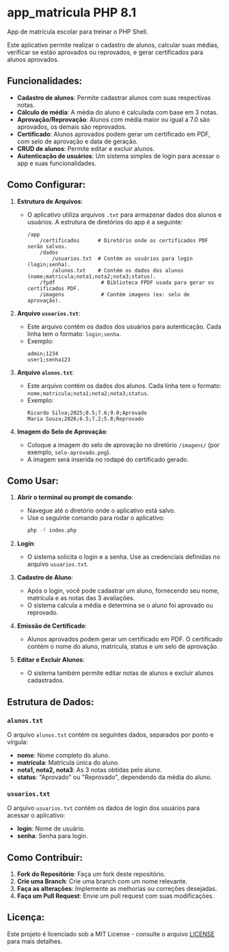 # app_matricula PHP 8.1
App de matrícula escolar para treinar o PHP Shell.

Este aplicativo permite realizar o cadastro de alunos, calcular suas médias, verificar se estão aprovados ou reprovados, e gerar certificados para alunos aprovados.

## Funcionalidades:
- **Cadastro de alunos**: Permite cadastrar alunos com suas respectivas notas.
- **Cálculo de média**: A média do aluno é calculada com base em 3 notas.
- **Aprovação/Reprovação**: Alunos com média maior ou igual a 7.0 são aprovados, os demais são reprovados.
- **Certificado**: Alunos aprovados podem gerar um certificado em PDF, com selo de aprovação e data de geração.
- **CRUD de alunos**: Permite editar e excluir alunos.
- **Autenticação de usuários**: Um sistema simples de login para acessar o app e suas funcionalidades.
  
## Como Configurar:
1. **Estrutura de Arquivos**:
   - O aplicativo utiliza arquivos `.txt` para armazenar dados dos alunos e usuários. A estrutura de diretórios do app é a seguinte:
     ```
     /app
         /certificados      # Diretório onde os certificados PDF serão salvos.
         /dados
             /usuarios.txt  # Contém os usuários para login (login;senha).
             /alunos.txt    # Contém os dados dos alunos (nome;matricula;nota1;nota2;nota3;status).
         /fpdf               # Biblioteca FPDF usada para gerar os certificados PDF.
         /imagens            # Contém imagens (ex: selo de aprovação).
     ```

2. **Arquivo `usuarios.txt`**:
   - Este arquivo contém os dados dos usuários para autenticação. Cada linha tem o formato: `login;senha`.
   - Exemplo:
     ```
     admin;1234
     user1;senha123
     ```

3. **Arquivo `alunos.txt`**:
   - Este arquivo contém os dados dos alunos. Cada linha tem o formato: `nome;matricula;nota1;nota2;nota3;status`.
   - Exemplo:
     ```
     Ricardo Silva;2025;8.5;7.6;9.0;Aprovado
     Maria Souza;2026;6.5;7.2;5.8;Reprovado
     ```

4. **Imagem do Selo de Aprovação**:
   - Coloque a imagem do selo de aprovação no diretório `/imagens/` (por exemplo, `selo-aprovado.png`).
   - A imagem será inserida no rodapé do certificado gerado.

## Como Usar:
1. **Abrir o terminal ou prompt de comando**:
   - Navegue até o diretório onde o aplicativo está salvo. 
   - Use o seguinte comando para rodar o aplicativo:
     ```bash
     php -f index.php
     ```

2. **Login**:
   - O sistema solicita o login e a senha. Use as credenciais definidas no arquivo `usuarios.txt`.

3. **Cadastro de Aluno**:
   - Após o login, você pode cadastrar um aluno, fornecendo seu nome, matrícula e as notas das 3 avaliações.
   - O sistema calcula a média e determina se o aluno foi aprovado ou reprovado.

4. **Emissão de Certificado**:
   - Alunos aprovados podem gerar um certificado em PDF. O certificado contém o nome do aluno, matrícula, status e um selo de aprovação.

5. **Editar e Excluir Alunos**:
   - O sistema também permite editar notas de alunos e excluir alunos cadastrados.

## Estrutura de Dados:
### `alunos.txt`
O arquivo `alunos.txt` contém os seguintes dados, separados por ponto e vírgula:
- **nome**: Nome completo do aluno.
- **matricula**: Matrícula única do aluno.
- **nota1, nota2, nota3**: As 3 notas obtidas pelo aluno.
- **status**: "Aprovado" ou "Reprovado", dependendo da média do aluno.

### `usuarios.txt`
O arquivo `usuarios.txt` contém os dados de login dos usuários para acessar o aplicativo:
- **login**: Nome de usuário.
- **senha**: Senha para login.

## Como Contribuir:
1. **Fork do Repositório**: Faça um fork deste repositório.
2. **Crie uma Branch**: Crie uma branch com um nome relevante.
3. **Faça as alterações**: Implemente as melhorias ou correções desejadas.
4. **Faça um Pull Request**: Envie um pull request com suas modificações.

## Licença:
Este projeto é licenciado sob a MIT License - consulte o arquivo [LICENSE](LICENSE) para mais detalhes.
